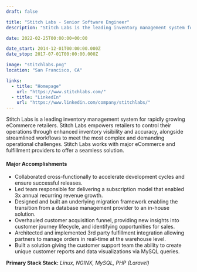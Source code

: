 ```yaml
---
draft: false

title: "Stitch Labs - Senior Software Engineer"
description: "Stitch Labs is the leading inventory management system for rapidly growing brands. Purpose built for today’s modern multi-channel retailers, Stitch Labs provides scalability through improved efficiencies that enable sustained growth, while expanding into new channels and products. Stitch Labs also empowers retailers to take control of their operations through enhanced inventory visibility and accuracy, alongside streamlined workflows to meet the most complex and demanding operations."

date: 2022-02-25T00:00:00+00:00

date_start: 2014-12-01T00:00:00.000Z
date_stop: 2017-07-01T00:00:00.000Z

image: "stitchlabs.png"
location: "San Francisco, CA"

links:
  - title: "Homepage"
    url: "https://www.stitchlabs.com/"
  - title: "LinkedIn"
    url: "https://www.linkedin.com/company/stitchlabs/"
---
```


Stitch Labs is a leading inventory management system for rapidly growing eCommerce retailers. Stitch Labs empowers retailers to control their operations through enhanced inventory visibility and accuracy, alongside streamlined workflows to meet the most complex and demanding operational challenges. Stitch Labs works with major eCommerce and fulfillment providers to offer a seamless solution. 

#### Major Accomplishments 
* Collaborated cross-functionally to accelerate development cycles and ensure successful releases.
* Led team responsible for delivering a subscription model that enabled 3x annual recurring revenue growth. 
* Designed and built an underlying migration framework enabling the transition from a database management provider to an in-house solution.
* Overhauled customer acquisition funnel, providing new insights into customer journey lifecycle, and identifying opportunities for sales. 
* Architected and implemented  3rd party fulfillment integration allowing partners to manage orders in real-time at the warehouse level.
* Built a solution giving the customer support team the ability to create unique customer reports and data visualizations via MySQL queries. 

**Primary Stack Stack:** *Linux, NGINX, MySQL, PHP (Laravel)*